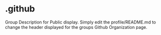 # .github
Group Description for Public display. Simply edit the profile/README.md to change the header displayed for the groups Github Organization page.
